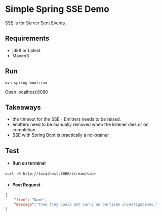 # Simple Spring SSE Demo

SSE is for Server Sent Events.

## Requirements

* jdk8 or Latest
* Maven3

## Run

```
mvn spring-boot:run
```

Open localhost:8080

## Takeaways

* the timeout for the SSE - Emitters needs to be raised.
* emitters need to be manually removed when the listener dies or on completion
* SSE with Spring Boot is practically a no-brainer

## Test

- #### Run on terminal
`curl -R http://localhost:8080/stream/<id>`

- #### Post Request

```json
{
    "from": "Name",
    "message":"Then they could not carry on partisan investigations."
}
```
